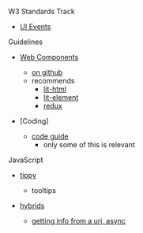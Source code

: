W3 Standards Track

- [UI Events](https://www.w3.org/TR/uievents/)

Guidelines

- [Web Components](https://open-wc.org)
    - [on github](https://github.com/open-wc/open-wc)
    - recommends
        - [lit-html](https://lit-html.polymer-project.org/)
        - [lit-element](https://lit-element.polymer-project.org/)
        - [redux](https://redux.js.org/)
    
- [Coding]
    - [code guide](https://codeguide.co/)
        - only some of this is relevant
    
JavaScript

- [tippy](https://github.com/atomiks/tippyjs/)
    - tooltips
        
- [hybrids](https://github.com/hybridsjs/hybrids)
    - [getting info from a uri, async](https://stackblitz.com/edit/hybrids-async-user?file=async-user.js)

